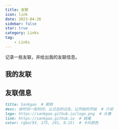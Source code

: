```yaml
---
title: 友联
icon: link
date: 2023-04-26
sidebar: false
star: true
category: Links
tag:
    - Links
---
```


记录一些友联，并给出我的友联信息。

<!-- more -->

## 我的友联

<SiteInfo
  name="Evan Xu"
  desc="Web前端技术博客，积跬步以至千里，致敬每个爱学习的你。"
  url="https://xugaoyi.com/"
  logo="https://cdn.staticaly.com/gh/xugaoyi/image_store@master/blog/20200103123203.jpg"
  repo="https://github.com/xugaoyi/vuepress-theme-vdoing"
  preview="/links/evanxu.jpg"
/>

<SiteInfo
  name="Mr.Hope's Blog"
  desc="理论物理硕士在读，前端开发者，开源项目贡献者"
  url="https://mrhope.site"
  logo="https://mrhope.site/logo.svg"
  repo="https://github.com/Kele-Bingtang/Kele-Bingtang.github.io"
  preview="/links/mrhope.jpg"
/>

<SiteInfo
  name="二丫讲梵"
  desc="💻学习📝记录🔗分享"
  url="https://wiki.eryajf.net/"
  logo="https://wiki.eryajf.net/img/logo.png"
  repo="https://github.com/eryajf/eryajf.github.io"
  preview="/links/eryajf.jpg"
/>

<SiteInfo
  name="Young Kbt Blog"
  desc="学习 Java、Web、框架、微服务"
  url="https://notes.youngkbt.cn/"
  logo="https://cdn.staticaly.com/gh/Kele-Bingtang/static@master/user/avatar2.png"
  repo="https://github.com/Kele-Bingtang/Kele-Bingtang.github.io"
  preview="/links/youngkbt.jpg"
/>

<SiteInfo
  name="04007"
  desc="开发 php 框架，记录容器、监控、数据库、脚本笔记"
  url="http://www.04007.cn/"
  logo="https://avatars.githubusercontent.com/u/9959109?v=4"
  repo="https://github.com/KermitCode"
  preview="/links/04007.jpg"
/>

<SiteInfo
  name="海拥"
  desc="一个乐于分享技术与快乐的博主-摸鱼小游戏-计算机技术基础知识"
  url="https://haiyong.site/"
  logo="https://haiyong.site/img/favicon.png"
  repo="https://github.com/wanghao221/wanghao221.github.io"
  preview="/links/haiyong.jpg"
/>

<SiteInfo
  name="崔庆才"
  desc="网络爬虫、机器学习、Web 开发"
  url="https://cuiqingcai.com/"
  logo="https://cuiqingcai.com/images/avatar.png"
  repo="https://github.com/wanghao221/wanghao221.github.io"
  preview="/links/cuiqingcai.jpg"
/>

<SiteInfo
  name="小弟调调"
  desc="(͡·̮̃·̃) 撸码的乐趣 💯 ，“人没了，™代码还在”"
  url="https://wangchujiang.com/"
  logo="https://wangchujiang.com/imgs/favicon.ico"
  repo="https://github.com/jaywcjlove"
  preview="/links/wangchujiang.jpg"
/>

<SiteInfo
  name="全栈程序员"
  desc="全栈程序员必看"
  url="https://javaforall.cn/category/%e5%85%a8%e6%a0%88%e7%a8%8b%e5%ba%8f%e5%91%98"
  preview="/links/userim.jpg"
/>

<SiteInfo
  name="老怪兽"
  desc="会敲代码的怪兽，前端程序员”"
  url="https://zswei.xyz/"
  logo="https://zswei.xyz/favicon.ico"
  repo="https://github.com/001monster/monster_blog"
  preview="/links/zswei.jpg"
/>

<SiteInfo
  name="SRE运维进阶之路"
  desc="专注于SRE运维、云原生、可观测性、devops、负载均衡等技术"
  url="https://clay-wangzhi.com/"
  logo="https://clay-wangzhi.com/lufei.jpg"
  repo="https://github.com/clay-wangzhi/wiki"
  preview="/links/claywangzhi.jpg"
/>

## 友联信息

```md
title: Sankgao  # 昵称
desc: 给时间一些时间，让过去的过去，让开始的开始  # 介绍
logo: https://sankgao.github.io/logo.png  # 头像
link: https://sankgao.github.io  # 链接
color: rgba(93, 175, 241, 0.15)  # 卡片颜色
```
